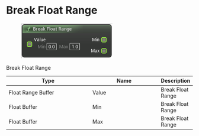 # Break Float Range

<div align="left" data-full-width="false">

<figure><img src="Break_Float_Range.png" alt=""><figcaption></figcaption></figure>

</div>

Break Float Range

<table>
<thead><tr><th width="250">Type</th><th width="200">Name</th><th>Description</th></tr></thead>
<tbody>
<tr><td>Float Range Buffer</td><td>Value</td><td>Break Float Range</td></tr>
<tr><td>Float Buffer</td><td>Min</td><td>Break Float Range</td></tr>
<tr><td>Float Buffer</td><td>Max</td><td>Break Float Range</td></tr>
</tbody>
</table>